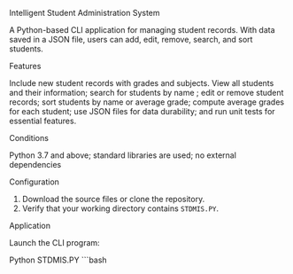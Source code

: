 Intelligent Student Administration System

 A Python-based CLI application for managing student records.  With data saved in a JSON file, users can add, edit, remove, search, and sort students.


Features

 Include new student records with grades and subjects.
 View all students and their information; search for students by name ; edit or remove student records; sort students by name or average grade; compute average grades for each student; use JSON files for data durability; and run unit tests for essential features.

Conditions

 Python 3.7 and above; standard libraries are used; no external dependencies

Configuration

 1. Download the source files or clone the repository.
 2. Verify that your working directory contains `STDMIS.PY`.

Application

 Launch the CLI program:

 Python STDMIS.PY ```bash